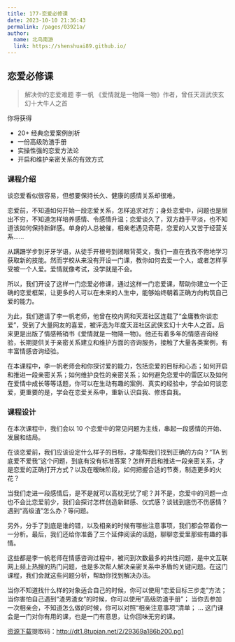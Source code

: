 ```yaml
---
title: 177-恋爱必修课
date: 2023-10-10 21:36:43
permalink: /pages/03921a/
author: 
  name: 北鸟南游
  link: https://shenshuai89.github.io/
---
```

## 恋爱必修课

> 解决你的恋爱难题
> 李一帆  《爱情就是一物降一物》作者，曾任天涯武侠玄幻十大牛人之首

你将获得

- 20+ 经典恋爱案例剖析
- 一份高级防渣手册
- 实操性强的恋爱方法论
- 开启和维护亲密关系的有效方式

### 课程介绍

谈恋爱看似很容易，但想要保持长久、健康的感情关系却很难。

恋爱前，不知道如何开始一段恋爱关系，怎样追求对方；身处恋爱中，问题也是层出不穷，不知道怎样培养感情、令感情升温；恋爱谈久了，双方趋于平淡，也不知道该如何保持新鲜感。单身的人总被催，相亲老遇见奇葩，恋爱的人又苦于经营关系……

从蹒跚学步到牙牙学语，从徒手开根号到闭眼背英文，我们一直在孜孜不倦地学习获取新的技能。然而学校从来没有开设一门课，教你如何去爱一个人，或者怎样享受被一个人爱。爱情就像考试，没学就是不会。

所以，我们开设了这样一门恋爱必修课，通过这样一门恋爱课，帮助你建立一个正确的恋爱框架，让更多的人可以在未来的人生中，能够始终朝着正确方向构筑自己爱的能力。

为此，我们邀请了李一帆老师，他曾在校内网和天涯社区连载了“金庸教你谈恋爱”，受到了大量网友的喜爱，被评选为年度天涯社区武侠玄幻十大牛人之首。后来更是出版了情感畅销书《爱情就是一物降一物》。他还有着多年的情感咨询经验，长期提供关于亲密关系建立和维护方面的咨询服务，接触了大量各类案例，有丰富情感咨询经验。

在本课程中，李一帆老师会和你探讨爱的能力，包括恋爱的目标和心态；如何开启和推进一段亲密关系；如何维护良性的亲密关系；如何避免恋爱中的雷区以及如何在爱情中成长等等话题，你可以在生动有趣的案例、真实的经验中，学会如何谈恋爱，更重要的是，学会在恋爱关系中，重新认识自我、修炼自我。

### 课程设计

在本次课程中，我们会以 10 个恋爱中的常见问题为主线，串起一段感情的开始、发展和结局。

在谈恋爱前，我们应该设定什么样子的目标，才能帮我们找到正确的方向？“TA 到底爱不爱我”这个问题，到底有没有标准答案？怎样开启和推进一段亲密关系，才是恋爱的正确打开方式？以及在暧昧阶段，如何把握合适的节奏，制造更多的火花？

当我们走进一段感情后，是不是就可以高枕无忧了呢？并不是，恋爱中的问题一点也不会比恋爱前少，我们会探讨怎样创造新鲜感、仪式感？谈钱到底伤不伤感情？遇到“高级渣”怎么办？等问题。

另外，分手了到底是谁的错，以及相亲的时候有哪些注意事项，我们都会带着你一一分析。最后，我们还给你准备了三个延伸阅读的话题，聊聊恋爱里那些有趣的事情。

这些都是李一帆老师在情感咨询过程中，被问到次数最多的共性问题，是中文互联网上频上热搜的热门问题，也是多次帮人解决亲密关系中矛盾的关键问题。在这门课程，我们会就这些问题分析，帮助你找到解决办法。

当你不知道找什么样的对象适合自己的时候，你可以使用“恋爱目标三步走”方法；
当你害怕自己遇到“渣男渣女”的时候，你可以使用“高级防渣手册”；
当你去参加一次相亲会，不知道怎么做的时候，你可以对照“相亲注意事项”清单；
…
这门课会是一门对你有用的课，也是一门有意思，让你回味无穷的课。

[资源下载](https://pan.baidu.com/s/1SfEcvyC4Rajqwo-i-i1Pkw)提取码：http://dt1.8tupian.net/2/29369a186b200.pg1
